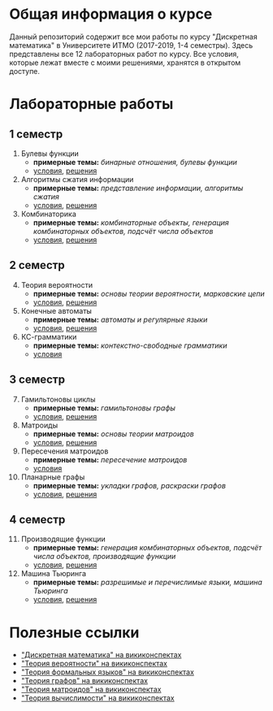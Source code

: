 # Общая информация о курсе

Данный репозиторий содержит все мои работы по курсу "Дискретная математика" в Университете ИТМО (2017-2019, 1-4 семестры). Здесь представлены все 12 лабораторных работ по курсу. Все условия, которые лежат вместе с моими решениями, хранятся в открытом доступе.

# Лабораторные работы

## 1 семестр

1. Булевы функции
    * **примерные темы:** _бинарные отношения, булевы функции_
    * [условия](https://github.com/cannor147/itmo-dm/blob/master/lab01-boolean-function/tasks.pdf), [решения](https://github.com/cannor147/itmo-dm/blob/master/lab01-boolean-function)
2. Алгоритмы сжатия информации
    * **примерные темы:** _представление информации, алгоритмы сжатия_
    * [условия](https://github.com/cannor147/itmo-dm/blob/master/lab02-compression/tasks.pdf), [решения](https://github.com/cannor147/itmo-dm/blob/master/lab02-compression)
3. Комбинаторика
    * **примерные темы:** _комбинаторные объекты, генерация комбинаторных объектов, подсчёт числа объектов_
    * [условия](https://github.com/cannor147/itmo-dm/blob/master/lab03-combinatorics/tasks.pdf), [решения](https://github.com/cannor147/itmo-dm/blob/master/lab03-combinatorics)

## 2 семестр

4. Теория вероятности
    * **примерные темы:** _основы теории вероятности, марковские цепи_
    * [условия](https://github.com/cannor147/itmo-dm/blob/master/lab04-probability/tasks.pdf), [решения](https://github.com/cannor147/itmo-dm/blob/master/lab04-probability)
5. Конечные автоматы
    * **примерные темы:** _автоматы и регулярные языки_
    * [условия](https://github.com/cannor147/itmo-dm/blob/master/lab05-automata/tasks.pdf), [решения](https://github.com/cannor147/itmo-dm/blob/master/lab05-automata)
6. КС-грамматики
    * **примерные темы:** _контекстно-свободные грамматики_
    * [условия](https://github.com/cannor147/itmo-dm/blob/master/lab06-cf-grammar/tasks.pdf)

## 3 семестр

7. Гамильтоновы циклы
    * **примерные темы:** _гамильтоновы графы_
    * [условия](https://github.com/cannor147/itmo-dm/blob/master/lab07-hamilton/tasks.pdf), [решения](https://github.com/cannor147/itmo-dm/blob/master/lab07-hamilton)
8. Матроиды
    * **примерные темы:** _основы теории матроидов_
    * [условия](https://github.com/cannor147/itmo-dm/blob/master/lab08-matroids/tasks.pdf), [решения](https://github.com/cannor147/itmo-dm/blob/master/lab08-matroids)
9. Пересечения матроидов
    * **примерные темы:** _пересечение матроидов_
    * [условия](https://github.com/cannor147/itmo-dm/blob/master/lab09-matroids-intersection/tasks.pdf)
10. Планарные графы
    * **примерные темы:** _укладки графов, раскраски графов_
    * [условия](https://github.com/cannor147/itmo-dm/blob/master/lab10-planar/tasks.pdf), [решения](https://github.com/cannor147/itmo-dm/blob/master/lab10-planar)

## 4 семестр

11. Производящие функции
    * **примерные темы:** _генерация комбинаторных объектов, подсчёт числа объектов, производящие функции_
    * [условия](https://github.com/cannor147/itmo-dm/blob/master/lab11-genfunction/tasks.pdf), [решения](https://github.com/cannor147/itmo-dm/blob/master/lab11-genfunction)
12. Машина Тьюринга
    * **примерные темы:** _разрешимые и перечислимые языки, машина Тьюринга_
    * [условия](https://github.com/cannor147/itmo-dm/blob/master/lab12-turing/tasks.pdf), [решения](https://github.com/cannor147/itmo-dm/blob/master/lab12-turing)

# Полезные ссылки

* ["Дискретная математика" на викиконспектах](http://neerc.ifmo.ru/wiki/index.php?title=%D0%94%D0%B8%D1%81%D0%BA%D1%80%D0%B5%D1%82%D0%BD%D0%B0%D1%8F_%D0%BC%D0%B0%D1%82%D0%B5%D0%BC%D0%B0%D1%82%D0%B8%D0%BA%D0%B0)
* ["Теория вероятности" на викиконспектах](http://neerc.ifmo.ru/wiki/index.php?title=%D0%A2%D0%B5%D0%BE%D1%80%D0%B8%D1%8F_%D0%B2%D0%B5%D1%80%D0%BE%D1%8F%D1%82%D0%BD%D0%BE%D1%81%D1%82%D0%B5%D0%B9)
* ["Теория формальных языков" на викиконспектах](http://neerc.ifmo.ru/wiki/index.php?title=%D0%A2%D0%B5%D0%BE%D1%80%D0%B8%D1%8F_%D1%84%D0%BE%D1%80%D0%BC%D0%B0%D0%BB%D1%8C%D0%BD%D1%8B%D1%85_%D1%8F%D0%B7%D1%8B%D0%BA%D0%BE%D0%B2)
* ["Теория графов" на викиконспектах](http://neerc.ifmo.ru/wiki/index.php?title=%D0%A2%D0%B5%D0%BE%D1%80%D0%B8%D1%8F_%D0%B3%D1%80%D0%B0%D1%84%D0%BE%D0%B2)
* ["Теория матроидов" на викиконспектах](http://neerc.ifmo.ru/wiki/index.php?title=%D0%A2%D0%B5%D0%BE%D1%80%D0%B8%D1%8F_%D0%BC%D0%B0%D1%82%D1%80%D0%BE%D0%B8%D0%B4%D0%BE%D0%B2)
* ["Теория вычислимости" на викиконспектах](http://neerc.ifmo.ru/wiki/index.php?title=%D0%A2%D0%B5%D0%BE%D1%80%D0%B8%D1%8F_%D0%B2%D1%8B%D1%87%D0%B8%D1%81%D0%BB%D0%B8%D0%BC%D0%BE%D1%81%D1%82%D0%B8)